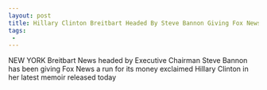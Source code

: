 ```yaml
---
layout: post
title: Hillary Clinton Breitbart Headed By Steve Bannon Giving Fox News A Run For Its Money
tags:
 -
---
```

NEW YORK  Breitbart News headed by Executive Chairman Steve Bannon has been giving Fox News a run for its money exclaimed Hillary Clinton in her latest memoir released today
